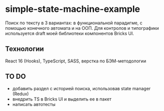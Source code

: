 # simple-state-machine-example

Поиск по тексту в 3 вариантах: в функциональной парадигме, с помощью конечного автомата и на ООП.
Для контролов и типографики используется draft моей библиотеки компонентов Bricks UI.

## Технологии

React 16 (Hooks), TypeScript, SASS, верстка по БЭМ-методологии

## TO DO
* добавить раздел с историей поиска, использовав state manager (Redux)
* внедрить TS в Bricks UI и выделить ее в пакет
* написать автотесты